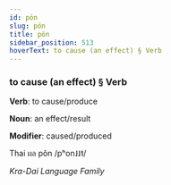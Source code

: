 ```yaml
---
id: pön
slug: pön
title: pön
sidebar_position: 513
hoverText: to cause (an effect) § Verb
---
```


### to cause (an effect) § Verb

**Verb**: to cause/produce

**Noun**: an effect/result

**Modifier**: caused/produced

Thai ผล pǒn /pʰon˩˩˦/

*Kra-Dai Language Family*